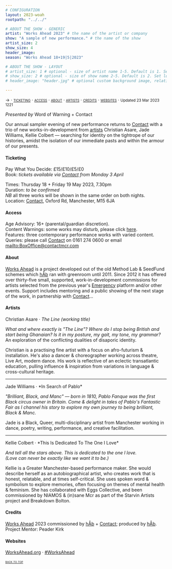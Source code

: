 ```yaml
---
# CONFIGURATION
layout: 2023-woah
rootpath: "../../"

# ABOUT THE SHOW - GENERIC
artist: "Works Ahead 2023" # the name of the artist or company
show: "A sample of new performance." # the name of the show
artist_size: 2
show_size: 4
header_image:    
season: "Works Ahead 18+19|5|2023"

# ABOUT THE SHOW - LAYOUT
# artist_size: 1 # optional - size of artist name 1-5. Default is 1. Set longer names to lower values
# show_size: 2 # optional - size of show name 2-5. Default is 2. Set longer names to lower values
# header_image: "header.jpg" # optional custom background image, relative to current page

---
```

<span style='font-variant: small-caps'>→ · [ticketing](/current/2023-worksahead/#ticketing) · [access](/current/2023-worksahead/#access) · [about](/current/2023-worksahead/#about) · [artists](/current/2023-worksahead/#artists) · [credits](/current/2023-worksahead/#credits) · [websites](/current/2023-worksahead/#websites)</span> · <small>Updated 23 Mar 2023 1221</small>        
        
*Presented by* Word of Warning + Contact        
         
Our annual sampler evening of new performance returns to <a href="https://contactmcr.com" target="_blank">Contact</a> with a trio of new works-in-development from [artists](/current/2023-worksahead/#artists) Christian Asare, Jade Williams, Kellie Colbert — searching for identity on the tightrope of our histories, amidst the isolation of our immediate pasts and within the armour of our presents.           
       
#### Ticketing          
Pay What You Decide: £15/£10/£5/£0<br>Book: *tickets available via <a href="https://contactmcr.com" target="_blank">Contact</a> from Monday 3 April*         
         
Times: Thursday 18 + Friday 19 May 2023, 7.30pm<br>Duration: *to be confirmed*<br>*NB* all three works will be shown in the same order on both nights.<br>Location: <a href="https://contactmcr.com/about-us/your-visit" target="_blank">Contact</a>, Oxford Rd, Manchester, M15 6JA        
        
#### Access         
Age Advisory: 16+ (parental/guardian discretion).<br>Content Warnings: some works may disturb, please click [here](/warnings).<br>Features: three contemporary performance works with varied content.<br>Queries: please call <a href="https://contactmcr.com/accessibility" target="_blank">Contact</a> on 0161 274 0600 or email <mailto:BoxOffice@contactmcr.com>        
         
#### About           
[Works Ahead](/hab/worksahead) is a project developed out of the old Method Lab & SeedFund schemes which [hÅb](/hab) ran with greenroom until 2011.
Since 2012 it has offered over thirty-five small, supported, work-in-development commissions for artists selected from the previous year's [Emergency](/hab/emergency) platform and/or other events. Support includes mentoring and a public showing of the next stage of the work, in partnership with <a href="https://contactmcr.com" target="_blank">Contact</a>…        
         
#### Artists        
Christian Asare · *The Line (working title)*         
         
*What and where exactly is "The Line"? Where do I stop being British and start being Ghanaian? Is it in my posture, my gait, my tone, my grammar?*<br>An exploration of the conflicting dualities of disaporic identity.       
        
Christian is a practising fine artist with a focus on afro-futurism & installation. He's also a dancer & choreographer working across theatre, Live Art, modern dance. His work is reflective of an eclectic transatlantic education, pulling influence & inspiration from variations in language & cross-cultural heritage.        
<hr>        
Jade Williams · *In Search of Pablo*         
        
*"Brilliant, Black, and Manc" — born in 1810, Pablo Fanque was the first Black circus owner in Britain. Come & delight in tales of Pablo's Fantastic Fair as I channel his story to explore my own journey to being brilliant, Black & Manc.*         
        
Jade is a Black, Queer, multi-disciplinary artist from Manchester working in dance, poetry, writing, performance, and creative facilitation.          
<hr>         
Kellie Colbert · *This Is Dedicated To The One I Love*         
         
*And tell all the stars above. This is dedicated to the one I love.<br>(Love can never be exactly like we want it to be.)*         
        
Kellie is a Greater Manchester-based performance maker. She would describe herself as an autobiographical artist, who creates work that is honest, relatable, and at times self-critical. She uses spoken word & symbolism to explore memories, often focusing on themes of mental health & feminism. She has collaborated with Eggs Collective, and been commissioned by NIAMOS & (in)sane Mcr as part of the Starvin Artists project and Breakdown Bolton.         
        
#### Credits         
[Works Ahead](/hab/worksahead) 2023 commissioned by [hÅb](/hab) + <a href="https://contactmcr.com" target="_blank">Contact</a>; produced by [hÅb](/hab).<br>Project Mentor: Peader Kirk        
         
#### Websites          
<a href="http://worksahead.org" target="_blank">WorksAhead.org</a> · <a href="http://twitter.com/hashtag/WorksAhead" target="_blank">#WorksAhead</a>         
        
<small><span style='font-variant: small-caps'>[back to top](/current/2023-worksahead)</span></small>
